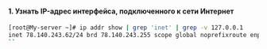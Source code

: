 #### 1. Узнать IP-адрес интерфейса, подключенного к сети Интернет
```sh
[root@My-server ~]# ip addr show | grep 'inet' | grep -v 127.0.0.1
inet 78.140.243.62/24 brd 78.140.243.255 scope global noprefixroute enp0s5
``
